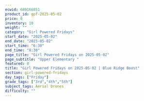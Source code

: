 ```yaml
---
ecwid: 680166851
product_id: gpf-2025-05-02
price: 0
inventory: 10
weight: ""
category: "Girl Powered Fridays"
start_date: "2025-05-02"
end_date: "2025-05-02"
start_time: "6:30"
end_time: "8:30"
page_title: "Girl Powered Fridays on 2025-05-02"
page_subtitle: "Upper Elementary "
featured: 0
title: "Girl Powered Fridays on 2025-05-02 | Blue Ridge Boost"
section: girl-powered-fridays
day_tags: ["Friday"]
grade_tags: ["3rd","4th","5th"]
subject_tags: Aerial Drones
difficulty: ""
---
```


